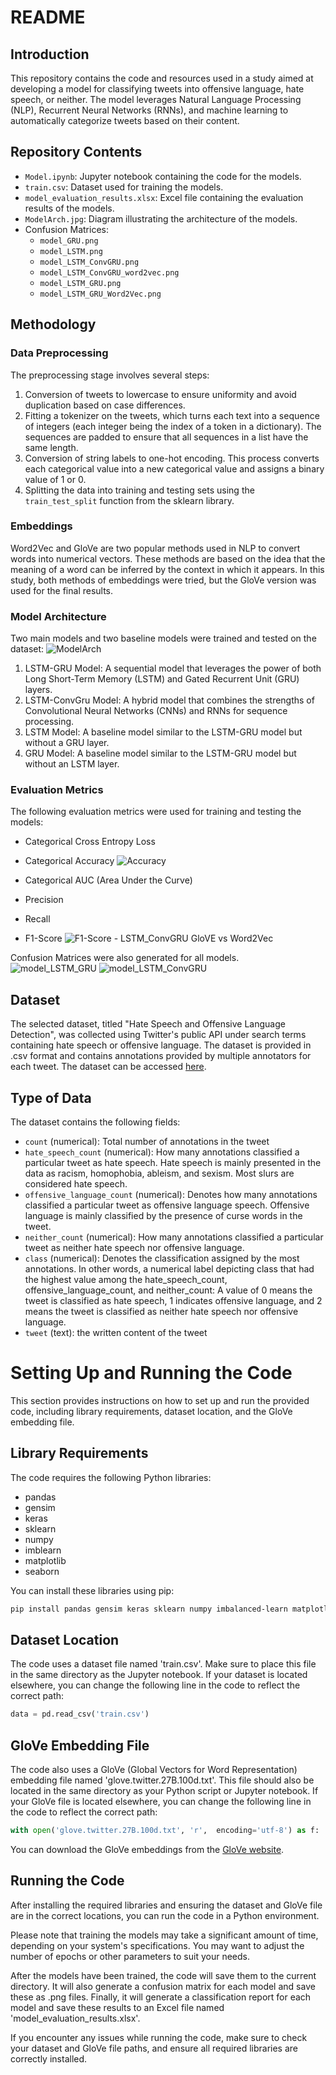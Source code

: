 # README

## Introduction

This repository contains the code and resources used in a study aimed at developing a model for classifying tweets into offensive language, hate speech, or neither. The model leverages Natural Language Processing (NLP), Recurrent Neural Networks (RNNs), and machine learning to automatically categorize tweets based on their content.

## Repository Contents

- `Model.ipynb`: Jupyter notebook containing the code for the models.
- `train.csv`: Dataset used for training the models.
- `model_evaluation_results.xlsx`: Excel file containing the evaluation results of the models.
- `ModelArch.jpg`: Diagram illustrating the architecture of the models.
- Confusion Matrices: 
  - `model_GRU.png`
  - `model_LSTM.png`
  - `model_LSTM_ConvGRU.png`
  - `model_LSTM_ConvGRU_word2vec.png`
  - `model_LSTM_GRU.png`
  - `model_LSTM_GRU_Word2Vec.png`

## Methodology

### Data Preprocessing

The preprocessing stage involves several steps:

1. Conversion of tweets to lowercase to ensure uniformity and avoid duplication based on case differences.
2. Fitting a tokenizer on the tweets, which turns each text into a sequence of integers (each integer being the index of a token in a dictionary). The sequences are padded to ensure that all sequences in a list have the same length.
3. Conversion of string labels to one-hot encoding. This process converts each categorical value into a new categorical value and assigns a binary value of 1 or 0.
4. Splitting the data into training and testing sets using the `train_test_split` function from the sklearn library.

### Embeddings

Word2Vec and GloVe are two popular methods used in NLP to convert words into numerical vectors. These methods are based on the idea that the meaning of a word can be inferred by the context in which it appears. In this study, both methods of embeddings were tried, but the GloVe version was used for the final results.

### Model Architecture


Two main models and two baseline models were trained and tested on the dataset:
![ModelArch](https://github.com/SeherD/ToxicLanguageDetection/assets/59703840/a3795806-2f80-4c68-ae75-ce40b14d54e7)


1. LSTM-GRU Model: A sequential model that leverages the power of both Long Short-Term Memory (LSTM) and Gated Recurrent Unit (GRU) layers.
2. LSTM-ConvGru Model: A hybrid model that combines the strengths of Convolutional Neural Networks (CNNs) and RNNs for sequence processing.
3. LSTM Model: A baseline model similar to the LSTM-GRU model but without a GRU layer.
4. GRU Model: A baseline model similar to the LSTM-GRU model but without an LSTM layer.

### Evaluation Metrics

The following evaluation metrics were used for training and testing the models:

- Categorical Cross Entropy Loss
- Categorical Accuracy
![Accuracy](https://github.com/SeherD/ToxicLanguageDetection/assets/59703840/a2ef3995-997a-49fe-83f9-bc78d2e70fd0)

- Categorical AUC (Area Under the Curve)
- Precision
- Recall
- F1-Score
![F1-Score - LSTM_ConvGRU GloVE vs Word2Vec](https://github.com/SeherD/ToxicLanguageDetection/assets/59703840/41de995d-2c94-401b-8f18-d8ba07488315)


Confusion Matrices were also generated for all models. 
![model_LSTM_GRU](https://github.com/SeherD/ToxicLanguageDetection/assets/59703840/b3bd6ee1-d186-4d5f-a10a-bb616ccf92d9)
![model_LSTM_ConvGRU](https://github.com/SeherD/ToxicLanguageDetection/assets/59703840/382209f2-5797-4a8f-8ec1-457543598cf7)

## Dataset

The selected dataset, titled "Hate Speech and Offensive Language Detection", was collected using Twitter's public API under search terms containing hate speech or offensive language. The dataset is provided in .csv format and contains annotations provided by multiple annotators for each tweet. The dataset can be accessed [here](https://www.kaggle.com/datasets/thedevastator/hate-speech-and-offensive-language-detection?resource=download).

## Type of Data

The dataset contains the following fields:

- `count` (numerical): Total number of annotations in the tweet
- `hate_speech_count` (numerical): How many annotations classified a particular tweet as hate speech. Hate speech is mainly presented in the data as racism, homophobia, ableism, and sexism. Most slurs are considered hate speech. 
- `offensive_language_count` (numerical): Denotes how many annotations classified a particular tweet as offensive language speech. Offensive language is mainly classified by the presence of curse words in the tweet. 
- `neither_count` (numerical): How many annotations classified a particular tweet as neither hate speech nor offensive language.
- `class` (numerical): Denotes the classification assigned by the most annotations. In other words, a numerical label depicting class that had the highest value among the hate_speech_count, offensive_language_count, and neither_count: A value of 0 means the tweet is classified as hate speech, 1 indicates offensive language, and 2 means the tweet is classified as neither hate speech nor offensive language. 
- `tweet` (text): the written content of the tweet

# Setting Up and Running the Code

This section provides instructions on how to set up and run the provided code, including library requirements, dataset location, and the GloVe embedding file.

## Library Requirements

The code requires the following Python libraries:

- pandas
- gensim
- keras
- sklearn
- numpy
- imblearn
- matplotlib
- seaborn

You can install these libraries using pip:

```bash
pip install pandas gensim keras sklearn numpy imbalanced-learn matplotlib seaborn
```

## Dataset Location

The code uses a dataset file named 'train.csv'. Make sure to place this file in the same directory as the Jupyter notebook. If your dataset is located elsewhere, you can change the following line in the code to reflect the correct path:

```python
data = pd.read_csv('train.csv')
```

## GloVe Embedding File

The code also uses a GloVe (Global Vectors for Word Representation) embedding file named 'glove.twitter.27B.100d.txt'. This file should also be located in the same directory as your Python script or Jupyter notebook. If your GloVe file is located elsewhere, you can change the following line in the code to reflect the correct path:

```python
with open('glove.twitter.27B.100d.txt', 'r',  encoding='utf-8') as f:
```

You can download the GloVe embeddings from the [GloVe website](https://nlp.stanford.edu/projects/glove/).

## Running the Code

After installing the required libraries and ensuring the dataset and GloVe file are in the correct locations, you can run the code in a Python environment. 

Please note that training the models may take a significant amount of time, depending on your system's specifications. You may want to adjust the number of epochs or other parameters to suit your needs. 

After the models have been trained, the code will save them to the current directory. It will also generate a confusion matrix for each model and save these as .png files. Finally, it will generate a classification report for each model and save these results to an Excel file named 'model_evaluation_results.xlsx'. 

If you encounter any issues while running the code, make sure to check your dataset and GloVe file paths, and ensure all required libraries are correctly installed.
